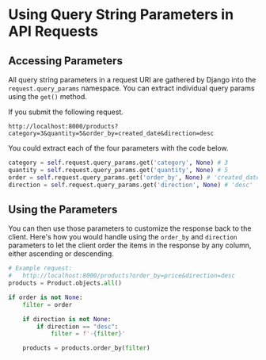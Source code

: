 # Using Query String Parameters in API Requests

## Accessing Parameters

All query string parameters in a request URI are gathered by Django into the `request.query_params` namespace. You can extract individual query params using the `get()` method.

If you submit the following request.

```
http://localhost:8000/products?category=3&quantity=5&order_by=created_date&direction=desc
```

You could extract each of the four parameters with the code below.

```py
category = self.request.query_params.get('category', None) # 3
quantity = self.request.query_params.get('quantity', None) # 5
order = self.request.query_params.get('order_by', None) # 'created_date'
direction = self.request.query_params.get('direction', None) # 'desc'
```

## Using the Parameters

You can then use those parameters to customize the response back to the client. Here's how you would handle using the `order_by` and `direction` parameters to let the client order the items in the response by any column, either ascending or descending.

```py
# Example request:
#   http://localhost:8000/products?order_by=price&direction=desc
products = Product.objects.all()

if order is not None:
    filter = order

    if direction is not None:
        if direction == "desc":
            filter = f'-{filter}'

    products = products.order_by(filter)
```